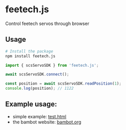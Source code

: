 # feetech.js

Control feetech servos through browser

## Usage

```bash
# Install the package
npm install feetech.js
```

```javascript
import { scsServoSDK } from 'feetech.js';

await scsServoSDK.connect();

const position = await scsServoSDK.readPosition(1);
console.log(position); // 1122
```

## Example usage:

- simple example: [test.html](./test.html)
- the bambot website: [bambot.org](https://bambot.org)


